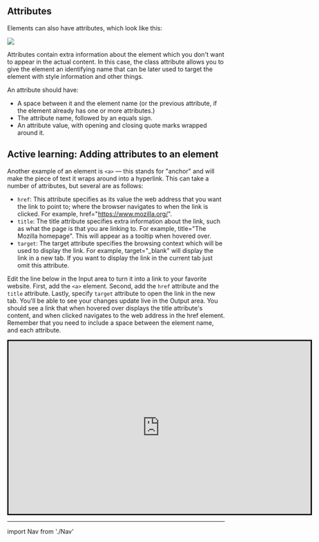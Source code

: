 ## Attributes

Elements can also have attributes, which look like this:

![](https://mdn.mozillademos.org/files/9345/grumpy-cat-attribute-small.png)

Attributes contain extra information about the element which you don't want to appear in the actual content. In this case, the class attribute allows you to give the element an identifying name that can be later used to target the element with style information and other things.

An attribute should have:

- A space between it and the element name (or the previous attribute, if the element already has one or more attributes.)
- The attribute name, followed by an equals sign.
- An attribute value, with opening and closing quote marks wrapped around it.

## Active learning: Adding attributes to an element

Another example of an element is `<a>` — this stands for "anchor" and will make the piece of text it wraps around into a hyperlink. This can take a number of attributes, but several are as follows:

- `href`: This attribute specifies as its value the web address that you want the link to point to; where the browser navigates to when the link is clicked. For example, href="https://www.mozilla.org/".
- `title`: The title attribute specifies extra information about the link, such as what the page is that you are linking to. For example, title="The Mozilla homepage". This will appear as a tooltip when hovered over.
- `target`: The target attribute specifies the browsing context which will be used to display the link. For example, target="\_blank" will display the link in a new tab. If you want to display the link in the current tab just omit this attribute.

Edit the line below in the Input area to turn it into a link to your favorite website. First, add the `<a>` element. Second, add the `href` attribute and the `title` attribute. Lastly, specify `target` attribute to open the link in the new tab. You'll be able to see your changes update live in the Output area. You should see a link that when hovered over displays the title attribute's content, and when clicked navigates to the web address in the href element. Remember that you need to include a space between the element name, and each attribute.

<iframe src="https://mdn.mozillademos.org/en-US/docs/Learn/HTML/Introduction_to_HTML/Getting_started$samples/Playable_code2?revision=1430258" height="400" width="700" id="frame_Playable_code2" class="live-sample-frame hide-codepen-jsfiddle" frameborder="0" style="border: 3px solid black"></iframe>

---

import Nav from './Nav'

<Nav/>
